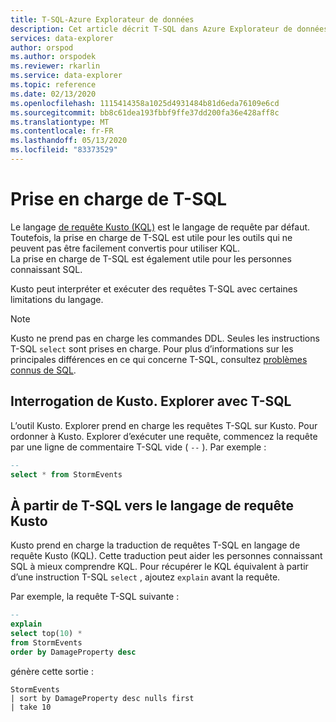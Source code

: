 ```yaml
---
title: T-SQL-Azure Explorateur de données
description: Cet article décrit T-SQL dans Azure Explorateur de données.
services: data-explorer
author: orspod
ms.author: orspodek
ms.reviewer: rkarlin
ms.service: data-explorer
ms.topic: reference
ms.date: 02/13/2020
ms.openlocfilehash: 1115414358a1025d4931484b81d6eda76109e6cd
ms.sourcegitcommit: bb8c61dea193fbbf9ffe37dd200fa36e428aff8c
ms.translationtype: MT
ms.contentlocale: fr-FR
ms.lasthandoff: 05/13/2020
ms.locfileid: "83373529"
---
```

# <a name="t-sql-support"></a>Prise en charge de T-SQL

Le langage [de requête Kusto (KQL)](../../query/index.md) est le langage de requête par défaut.
Toutefois, la prise en charge de T-SQL est utile pour les outils qui ne peuvent pas être facilement convertis pour utiliser KQL.  
La prise en charge de T-SQL est également utile pour les personnes connaissant SQL.

Kusto peut interpréter et exécuter des requêtes T-SQL avec certaines limitations du langage.

> [!NOTE]
> Kusto ne prend pas en charge les commandes DDL. Seules les instructions T-SQL `select` sont prises en charge. Pour plus d’informations sur les principales différences en ce qui concerne T-SQL, consultez [problèmes connus de SQL](./sqlknownissues.md).

## <a name="querying-from-kustoexplorer-with-t-sql"></a>Interrogation de Kusto. Explorer avec T-SQL

L’outil Kusto. Explorer prend en charge les requêtes T-SQL sur Kusto.
Pour ordonner à Kusto. Explorer d’exécuter une requête, commencez la requête par une ligne de commentaire T-SQL vide ( `--` ). Par exemple :

```sql
--
select * from StormEvents
```

## <a name="from-t-sql-to-kusto-query-language"></a>À partir de T-SQL vers le langage de requête Kusto

Kusto prend en charge la traduction de requêtes T-SQL en langage de requête Kusto (KQL). Cette traduction peut aider les personnes connaissant SQL à mieux comprendre KQL.
Pour récupérer le KQL équivalent à partir d’une instruction T-SQL `select` , ajoutez `explain` avant la requête.

Par exemple, la requête T-SQL suivante :

```sql
--
explain
select top(10) *
from StormEvents
order by DamageProperty desc
```

génère cette sortie :

```kusto
StormEvents
| sort by DamageProperty desc nulls first
| take 10
```
